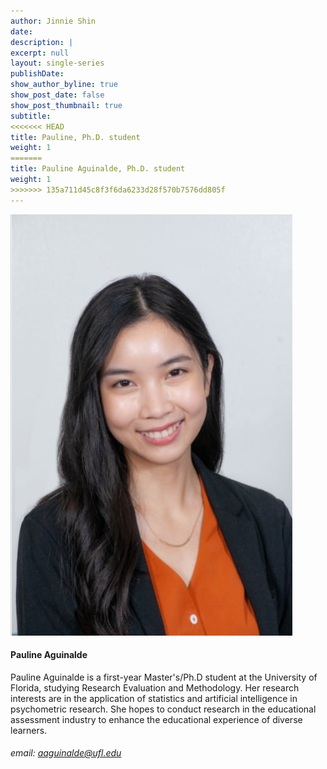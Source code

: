```yaml
---
author: Jinnie Shin 
date: 
description: |
excerpt: null
layout: single-series
publishDate: 
show_author_byline: true
show_post_date: false
show_post_thumbnail: true 
subtitle: 
<<<<<<< HEAD
title: Pauline, Ph.D. student 
weight: 1
=======
title: Pauline Aguinalde, Ph.D. student 
weight: 1
>>>>>>> 135a711d45c8f3f6da6233d28f570b7576dd805f
---
```


![img](featured.jpg)

#### Pauline Aguinalde 
Pauline Aguinalde is a first-year Master's/Ph.D student at the University of Florida, studying Research Evaluation and Methodology. Her research interests are in the application of statistics and artificial intelligence in psychometric research.  She hopes to conduct research in the educational assessment industry to enhance the educational experience of diverse learners.
###### email: aaguinalde@ufl.edu

